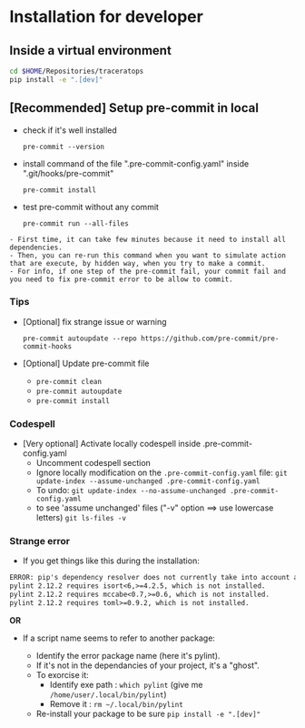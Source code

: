 
# Installation for **developer**

## Inside a virtual environment

```bash
cd $HOME/Repositories/traceratops
pip install -e ".[dev]"
```

## [Recommended] Setup pre-commit in local

- check if it's well installed

  `pre-commit --version`

- install command of the file ".pre-commit-config.yaml" inside ".git/hooks/pre-commit"

  `pre-commit install`

- test pre-commit without any commit

  `pre-commit run --all-files`

```{note}
- First time, it can take few minutes because it need to install all dependencies.
- Then, you can re-run this command when you want to simulate action that are execute, by hidden way, when you try to make a commit.
- For info, if one step of the pre-commit fail, your commit fail and you need to fix pre-commit error to be allow to commit.
```

### Tips

- [Optional] fix strange issue or warning

  `pre-commit autoupdate --repo https://github.com/pre-commit/pre-commit-hooks`

- [Optional] Update pre-commit file
  - `pre-commit clean`
  - `pre-commit autoupdate`
  - `pre-commit install`

### Codespell

- [Very optional] Activate locally codespell inside .pre-commit-config.yaml
  - Uncomment codespell section
  - Ignore locally modification on the `.pre-commit-config.yaml` file:
    ```git update-index --assume-unchanged .pre-commit-config.yaml```
  - To undo: ```git update-index --no-assume-unchanged .pre-commit-config.yaml```
  - to see 'assume unchanged' files ("-v" option ==> use lowercase letters)
    ```git ls-files -v```

### Strange error

- If you get things like this during the installation:

```rest
ERROR: pip's dependency resolver does not currently take into account all the packages that are installed. This behaviour is the source of the following dependency conflicts.
pylint 2.12.2 requires isort<6,>=4.2.5, which is not installed.
pylint 2.12.2 requires mccabe<0.7,>=0.6, which is not installed.
pylint 2.12.2 requires toml>=0.9.2, which is not installed.
```

**OR**

- If a script name seems to refer to another package:

  - Identify the error package name (here it's pylint).
  - If it's not in the dependancies of your project, it's a "ghost".
  - To exorcise it:
    - Identify exe path : `which pylint` (give me `/home/user/.local/bin/pylint`)
    - Remove it : `rm ~/.local/bin/pylint`
  - Re-install your package to be sure `pip install -e ".[dev]"`
